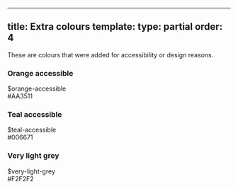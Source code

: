 ---
title: Extra colours
template:
type: partial
order: 4
--------
<div class="pl-wrap__inner">
    <p>These are colours that were added for accessibility or design reasons.</p>
    <div class="col-wrap">
        <div class="col col--fluid-3">
            <h3 class="text-center margin-bottom-sm--1 margin-bottom-md--1">Orange accessible</h3>
            <div class="background--orange-accessible pl-colour-circle padding-top--5 padding-left--2">$orange-accessible <br/>#AA3511</div>
        </div>
        <div class="col col--fluid-3">
            <h3 class="text-center margin-bottom-sm--1 margin-bottom-md--1">Teal accessible</h3>
            <div class="background--teal-accessible pl-colour-circle padding-top--5 padding-left--2">$teal-accessible <br/>#006671</div>
        </div>
        <div class="col col--fluid-3">
            <h3 class="text-center margin-bottom-sm--1 margin-bottom-md--1">Very light grey</h3>
            <div class="background--very-light-grey pl-colour-circle padding-top--5 padding-left--2">$very-light-grey <br/>#F2F2F2</div>
        </div>
    </div>
</div>